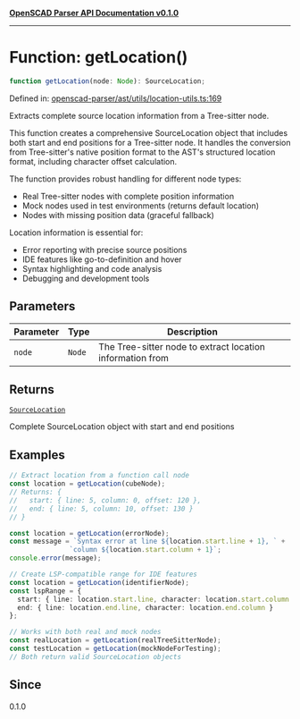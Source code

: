 [**OpenSCAD Parser API Documentation v0.1.0**](../README.md)

***

# Function: getLocation()

```ts
function getLocation(node: Node): SourceLocation;
```

Defined in: [openscad-parser/ast/utils/location-utils.ts:169](https://github.com/holistic-stack/openscad-tree-sitter/blob/57470856b239e8ae819e2b2fa40ff65d8c04912f/packages/openscad-parser/src/lib/openscad-parser/ast/utils/location-utils.ts#L169)

Extracts complete source location information from a Tree-sitter node.

This function creates a comprehensive SourceLocation object that includes both
start and end positions for a Tree-sitter node. It handles the conversion from
Tree-sitter's native position format to the AST's structured location format,
including character offset calculation.

The function provides robust handling for different node types:
- Real Tree-sitter nodes with complete position information
- Mock nodes used in test environments (returns default location)
- Nodes with missing position data (graceful fallback)

Location information is essential for:
- Error reporting with precise source positions
- IDE features like go-to-definition and hover
- Syntax highlighting and code analysis
- Debugging and development tools

## Parameters

| Parameter | Type | Description |
| ------ | ------ | ------ |
| `node` | `Node` | The Tree-sitter node to extract location information from |

## Returns

[`SourceLocation`](../interfaces/SourceLocation.md)

Complete SourceLocation object with start and end positions

## Examples

```typescript
// Extract location from a function call node
const location = getLocation(cubeNode);
// Returns: {
//   start: { line: 5, column: 0, offset: 120 },
//   end: { line: 5, column: 10, offset: 130 }
// }
```

```typescript
const location = getLocation(errorNode);
const message = `Syntax error at line ${location.start.line + 1}, ` +
               `column ${location.start.column + 1}`;
console.error(message);
```

```typescript
// Create LSP-compatible range for IDE features
const location = getLocation(identifierNode);
const lspRange = {
  start: { line: location.start.line, character: location.start.column },
  end: { line: location.end.line, character: location.end.column }
};
```

```typescript
// Works with both real and mock nodes
const realLocation = getLocation(realTreeSitterNode);
const testLocation = getLocation(mockNodeForTesting);
// Both return valid SourceLocation objects
```

## Since

0.1.0

